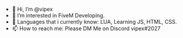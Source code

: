 - 👋 Hi, I’m @vipex
- 👀 I’m interested in FiveM Developing.
- 🌱 Languages that i currently know: LUA, Learning JS, HTML, CSS.
- 📫 How to reach me: Please DM Me on Discord vipex#2027
<!---
vipexee/vipexee is a ✨ special ✨ repository because its `README.md` (this file) appears on your GitHub profile.
You can click the Preview link to take a look at your changes.
--->
